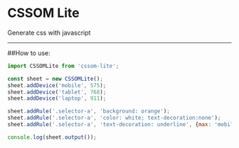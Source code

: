 # CSSOM Lite
Generate css with javascript

---

##How to use:

```jsx
import CSSOMLite from 'cssom-lite';

const sheet = new CSSOMLite();
sheet.addDevice('mobile', 575);
sheet.addDevice('tablet', 768);
sheet.addDevice('laptop', 911);

sheet.addRule('.selector-a', 'background: orange');
sheet.addRule('.selector-a', 'color: white; text-decoration:none');
sheet.addRule('.selector-a', 'text-decoration: underline', {max: 'mobile'});

console.log(sheet.output());

```
